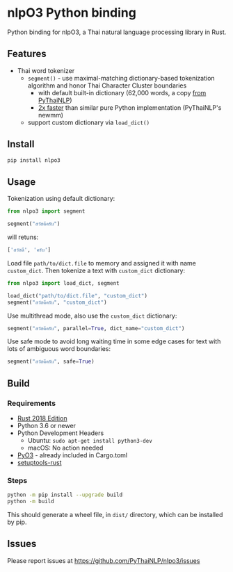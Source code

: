 # nlpO3 Python binding

Python binding for nlpO3, a Thai natural language processing library in Rust.

## Features

- Thai word tokenizer
  - `segment()` - use maximal-matching dictionary-based tokenization algorithm and honor Thai Character Cluster boundaries
    - with default built-in dictionary (62,000 words, a copy [from PyThaiNLP](https://github.com/PyThaiNLP/pythainlp))
    - [2x faster](notebooks/nlpo3_segment_benchmarks.ipynb) than similar pure Python implementation (PyThaiNLP's newmm)
  - support custom dictionary via `load_dict()`

## Install

```bash
pip install nlpo3
```

## Usage

Tokenization using default dictionary:
```python
from nlpo3 import segment

segment("สวัสดีครับ")
```

will retuns:
```python
['สวัสดี', 'ครับ']
```

Load file `path/to/dict.file` to memory and assigned it with name `custom_dict`. Then tokenize a text with `custom_dict` dictionary:
```python
from nlpo3 import load_dict, segment

load_dict("path/to/dict.file", "custom_dict")
segment("สวัสดีครับ", "custom_dict")
```

Use multithread mode, also use the `custom_dict` dictionary:
```python
segment("สวัสดีครับ", parallel=True, dict_name="custom_dict")
```

Use safe mode to avoid long waiting time in some edge cases for text with lots of ambiguous word boundaries:
```python
segment("สวัสดีครับ", safe=True)
```

## Build

### Requirements

- [Rust 2018 Edition](https://www.rust-lang.org/tools/install)
- Python 3.6 or newer
- Python Development Headers
  - Ubuntu: `sudo apt-get install python3-dev`
  - macOS: No action needed
- [PyO3](https://github.com/PyO3/pyo3) - already included in Cargo.toml
- [setuptools-rust](https://github.com/PyO3/setuptools-rust)

### Steps

```bash
python -m pip install --upgrade build
python -m build
```

This should generate a wheel file, in `dist/` directory, which can be installed by pip.

## Issues

Please report issues at https://github.com/PyThaiNLP/nlpo3/issues
